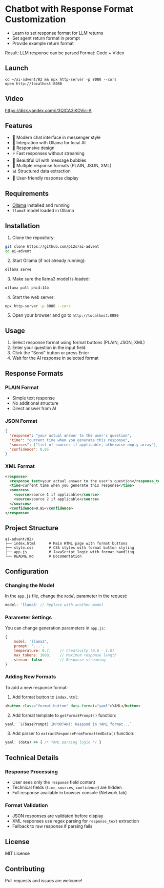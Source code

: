 # Chatbot with Response Format Customization

- Learn to set response format for LLM returns
- Set agent return format in prompt
- Provide example return format

Result: LLM response can be parsed
Format: Code + Video

## Launch
```
cd ~/ai-advent/02 && npx http-server -p 8080 --cors
open http://localhost:8080
```

## Video
https://disk.yandex.com/i/3QICA3iKOVic-A

## Features

- 💬 Modern chat interface in messenger style
- 🤖 Integration with Ollama for local AI
- 📱 Responsive design
- ⚡ Fast responses without streaming
- 🎨 Beautiful UI with message bubbles
- 🔄 Multiple response formats (PLAIN, JSON, XML)
- 📊 Structured data extraction
- 🎯 User-friendly response display

## Requirements

- [Ollama](https://ollama.ai/) installed and running
- `llama3` model loaded in Ollama

## Installation

1. Clone the repository:
```bash
git clone https://github.com/p12s/ai-advent
cd ai-advent
```

2. Start Ollama (if not already running):
```bash
ollama serve
```

3. Make sure the llama3 model is loaded:
```bash
ollama pull phi4:14b
```

4. Start the web server:
```bash
npx http-server -p 8080 --cors
```

5. Open your browser and go to `http://localhost:8080`

## Usage

1. Select response format using format buttons (PLAIN, JSON, XML)
2. Enter your question in the input field
3. Click the "Send" button or press Enter
4. Wait for the AI response in selected format

## Response Formats

### PLAIN Format
- Simple text response
- No additional structure
- Direct answer from AI

### JSON Format
```json
{
  "response": "your actual answer to the user's question",
  "time": "current time when you generate this response",
  "sources": ["list of sources if applicable, otherwise empty array"],
  "confidence": 0.95
}
```

### XML Format
```xml
<response>
  <response_text>your actual answer to the user's question</response_text>
  <time>current time when you generate this response</time>
  <sources>
    <source>source 1 if applicable</source>
    <source>source 2 if applicable</source>
  </sources>
  <confidence>0.95</confidence>
</response>
```

## Project Structure

```
ai-advent/02/
├── index.html      # Main HTML page with format buttons
├── style.css       # CSS styles with format button styling
├── app.js          # JavaScript logic with format handling
└── README.md       # Documentation
```

## Configuration

### Changing the Model

In the `app.js` file, change the `model` parameter in the request:

```javascript
model: 'llama3' // Replace with another model
```

### Parameter Settings

You can change generation parameters in `app.js`:

```javascript
{
    model: 'llama3',
    prompt: '...',
    temperature: 0.7,    // Creativity (0.0 - 1.0)
    max_tokens: 1000,    // Maximum response length
    stream: false        // Response streaming
}
```

### Adding New Formats

To add a new response format:

1. Add format button to `index.html`:
```html
<button class="format-button" data-format="yaml">YAML</button>
```

2. Add format template to `getFormatPrompt()` function:
```javascript
yaml: `${basePrompt} IMPORTANT: Respond in YAML format...`
```

3. Add parser to `extractResponseFromFormattedData()` function:
```javascript
yaml: (data) => { /* YAML parsing logic */ }
```

## Technical Details

### Response Processing
- User sees only the `response` field content
- Technical fields (`time`, `sources`, `confidence`) are hidden
- Full response available in browser console (Network tab)

### Format Validation
- JSON responses are validated before display
- XML responses use regex parsing for `response_text` extraction
- Fallback to raw response if parsing fails

## License

MIT License

## Contributing

Pull requests and issues are welcome!

